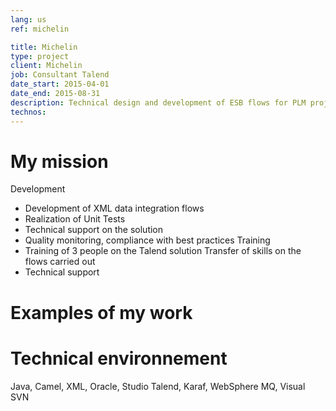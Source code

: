 ```yaml
---
lang: us
ref: michelin

title: Michelin
type: project
client: Michelin
job: Consultant Talend
date_start: 2015-04-01
date_end: 2015-08-31
description: Technical design and development of ESB flows for PLM project, Training
technos:
---
```

# My mission

Development
- Development of XML data integration flows
- Realization of Unit Tests
- Technical support on the solution
- Quality monitoring, compliance with best practices
Training
- Training of 3 people on the Talend solution
Transfer of skills on the flows carried out
- Technical support

# Examples of my work

# Technical environnement
Java, Camel, XML, Oracle, Studio Talend, Karaf, WebSphere MQ, Visual SVN